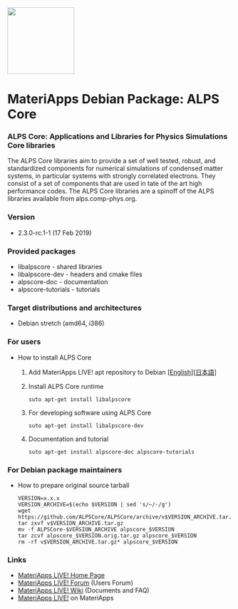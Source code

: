 <img src="https://ma.issp.u-tokyo.ac.jp/wp-content/themes/materiapps/images/materiapps.svg" width=150>

# MateriApps Debian Package: ALPS Core

### ALPS Core: Applications and Libraries for Physics Simulations Core libraries

The ALPS Core libraries aim to provide a set of well tested, robust, and standardized components for numerical simulations of condensed matter systems, in particular systems with strongly correlated electrons. They consist of a set of components that are used in tate of the art high performance codes. The ALPS Core libraries are a spinoff of the ALPS libraries available from alps.comp-phys.org.

### Version

* 2.3.0-rc.1-1 (17 Feb 2019)

### Provided packages

* libalpscore - shared libraries
* libalpscore-dev - headers and cmake files
* alpscore-doc - documentation
* alpscore-tutorials - tutorials

### Target distributions and architectures

* Debian stretch (amd64, i386)

### For users

* How to install ALPS Core

  1. Add MateriApps LIVE! apt repository to Debian [[English](https://github.com/cmsi/MateriAppsLive/wiki/UsingMateriAppsInDebian-en)][[日本語](https://github.com/cmsi/MateriAppsLive/wiki/UsingMateriAppsInDebian)]

  2. Install ALPS Core runtime

     ```
     suto apt-get install libalpscore
     ```

  3. For developing software using ALPS Core

     ```
     suto apt-get install libalpscore-dev
     ```

  3. Documentation and tutorial

     ```
     suto apt-get install alpscore-doc alpscore-tutorials
     ```

### For Debian package maintainers

* How to prepare original source tarball

  ```
  VERSION=x.x.x
  VERSION_ARCHIVE=$(echo $VERSION | sed 's/~/-/g')
  wget https://github.com/ALPSCore/ALPSCore/archive/v$VERSION_ARCHIVE.tar.gz
  tar zxvf v$VERSION_ARCHIVE.tar.gz
  mv -f ALPSCore-$VERSION_ARCHIVE alpscore_$VERSION
  tar zcvf alpscore_$VERSION.orig.tar.gz alpscore_$VERSION
  rm -rf v$VERSION_ARCHIVE.tar.gz* alpscore_$VERSION
  ```
  
### Links
  
* [MateriApps LIVE! Home Page](http://cmsi.github.io/MateriAppsLive/)
* [MateriApps LIVE! Forum](https://github.com/cmsi/MateriAppsLive-forum/wiki) (Users Forum)
* [MateriApps LIVE! Wiki](https://github.com/cmsi/MateriAppsLive/wiki) (Documents and FAQ)
* [MateriApps LIVE!](https://ma.issp.u-tokyo.ac.jp/en/app/275) on MateriApps

